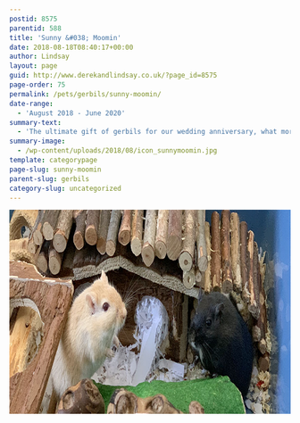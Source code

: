 ```yaml
---
postid: 8575
parentid: 588
title: 'Sunny &#038; Moomin'
date: 2018-08-18T08:40:17+00:00
author: Lindsay
layout: page
guid: http://www.derekandlindsay.co.uk/?page_id=8575
page-order: 75
permalink: /pets/gerbils/sunny-moomin/
date-range:
  - 'August 2018 - June 2020'
summary-text:
  - 'The ultimate gift of gerbils for our wedding anniversary, what more could we wish for.  As different in personality as they are in appearance, these two boys filled the big whole left by our previous beautiful gerbil family.'
summary-image:
  - /wp-content/uploads/2018/08/icon_sunnymoomin.jpg
template: categorypage
page-slug: sunny-moomin
parent-slug: gerbils
category-slug: uncategorized
---
```

<p style="text-align: center;">
  <img class="size-full wp-image-8791 aligncenter" title="page_6613" src="/wp-content/uploads/2018/08/page_6613.jpg" alt="page_6613" width="940" height="366" />
</p>